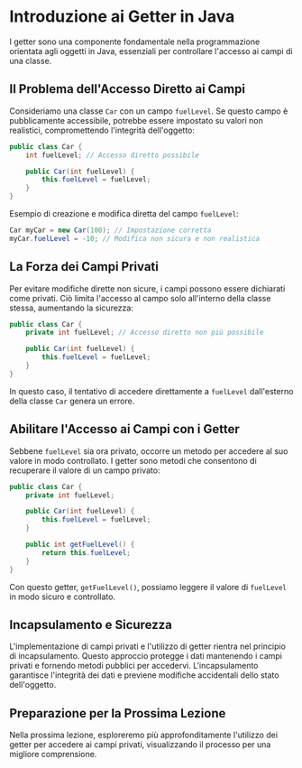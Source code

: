 
# Introduzione ai Getter in Java

I getter sono una componente fondamentale nella programmazione orientata agli oggetti in Java, essenziali per controllare l'accesso ai campi di una classe.

## Il Problema dell'Accesso Diretto ai Campi
Consideriamo una classe `Car` con un campo `fuelLevel`. Se questo campo è pubblicamente accessibile, potrebbe essere impostato su valori non realistici, compromettendo l'integrità dell'oggetto:

```java
public class Car {
    int fuelLevel; // Accesso diretto possibile

    public Car(int fuelLevel) {
        this.fuelLevel = fuelLevel;
    }
}
```

Esempio di creazione e modifica diretta del campo `fuelLevel`:

```java
Car myCar = new Car(100); // Impostazione corretta
myCar.fuelLevel = -10; // Modifica non sicura e non realistica
```

## La Forza dei Campi Privati
Per evitare modifiche dirette non sicure, i campi possono essere dichiarati come privati. Ciò limita l'accesso al campo solo all'interno della classe stessa, aumentando la sicurezza:

```java
public class Car {
    private int fuelLevel; // Accesso diretto non più possibile

    public Car(int fuelLevel) {
        this.fuelLevel = fuelLevel;
    }
}
```

In questo caso, il tentativo di accedere direttamente a `fuelLevel` dall'esterno della classe `Car` genera un errore.

## Abilitare l'Accesso ai Campi con i Getter
Sebbene `fuelLevel` sia ora privato, occorre un metodo per accedere al suo valore in modo controllato. I getter sono metodi che consentono di recuperare il valore di un campo privato:

```java
public class Car {
    private int fuelLevel;

    public Car(int fuelLevel) {
        this.fuelLevel = fuelLevel;
    }

    public int getFuelLevel() {
        return this.fuelLevel;
    }
}
```

Con questo getter, `getFuelLevel()`, possiamo leggere il valore di `fuelLevel` in modo sicuro e controllato.

## Incapsulamento e Sicurezza
L'implementazione di campi privati e l'utilizzo di getter rientra nel principio di incapsulamento. Questo approccio protegge i dati mantenendo i campi privati e fornendo metodi pubblici per accedervi. L'incapsulamento garantisce l'integrità dei dati e previene modifiche accidentali dello stato dell'oggetto.

## Preparazione per la Prossima Lezione
Nella prossima lezione, esploreremo più approfonditamente l'utilizzo dei getter per accedere ai campi privati, visualizzando il processo per una migliore comprensione.
